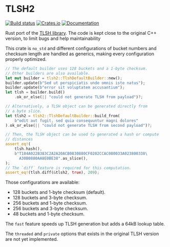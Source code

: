 # TLSH2

[![Build status](https://github.com/vthib/tlsh/actions/workflows/ci.yml/badge.svg)](https://github.com/vthib/boreal/tlsh/workflows/ci.yml)
[![Crates.io](https://img.shields.io/crates/v/tlsh2.svg)](https://crates.io/crates/tlsh2)
[![Documentation](https://docs.rs/tlsh2/badge.svg)](https://docs.rs/tlsh2)

Rust port of the [TLSH library](https://github.com/trendmicro/tlsh).
The code is kept close to the original C++ version, to limit bugs and help maintainability

This crate is `no_std` and different configurations of bucket numbers and checksum length
are handled as generics, making every configuration properly optimized.

```rust
// The default builder uses 128 buckets and a 1-byte checksum.
// Other builders are also available.
let mut builder = tlsh2::TlshDefaultBuilder::new();
builder.update(b"Sed ut perspiciatis unde omnis iste natus");
builder.update(b"error sit voluptatem accusantium");
let tlsh = builder.build()
    .ok_or_else(|| "could not generate TLSH from payload")?;

// Alternatively, a TLSH object can be generated directly from
// a byte slice.
let tlsh2 = tlsh2::TlshDefaultBuilder::build_from(
    b"odit aut fugit, sed quia consequuntur magni dolores"
).ok_or_else(|| "could not generate TLSH from second payload")?;

// Then, the TLSH object can be used to generated a hash or compute
// distances
assert_eq!(
    tlsh.hash(),
    b"T184A022B383C2A2A20ACB0830880CF0202CCAC080033A023800338\
      A30B0880AA8E0BE38".as_slice(),
);
// The `diff` feature is required for this computation.
assert_eq!(tlsh.diff(&tlsh2, true), 209);
```

Those configurations are available:
- 128 buckets and 1-byte checksum (default).
- 128 buckets and 3-byte checksum.
- 256 buckets and 1-byte checksum.
- 256 buckets and 3-byte checksum.
- 48 buckets and 1-byte checksum.

The `fast` feature speeds up TLSH generation but adds a 64kB lookup table.

The `threaded` and `private` options that exists in the original TLSH version
are not yet implemented.